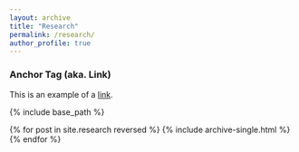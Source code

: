 ```yaml
---
layout: archive
title: "Research"
permalink: /research/
author_profile: true
---
```


### Anchor Tag (aka. Link)

This is an example of a [link](http://github.com "Github").

{% include base_path %}

{% for post in site.research reversed %}
  {% include archive-single.html %}
{% endfor %}
